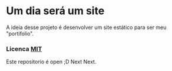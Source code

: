# Um dia será um site

A ideia desse projeto é desenvolver um site estático para ser meu "portifolio".
<br>

### Licenca [MIT](https://github.com/Logikoz/me/blob/master/LICENSE)
Este repositorio é open ;D Next Next.
